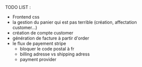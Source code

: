 TODO LIST :

- Frontend css
- la gestion du panier qui est pas terrible (création, affectation customer...)
- création de compte customer
- génération de facture à partir d'order
- le flux de payement stripe
  - bloquer le code postal à fr
  - billing adresse vs shipping adress
  - payment provider
